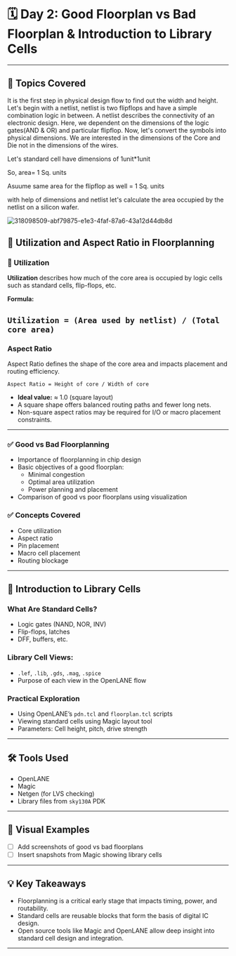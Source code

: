 # 🗓️ Day 2: Good Floorplan vs Bad Floorplan & Introduction to Library Cells

---

## 🔧 Topics Covered
 It is the first step in physical design flow to find out the width and height. Let's begin with a netlist, netlist is two flipflops and have a simple combination logic in between. A netlist describes the connectivity of an electronic design. Here, we dependent on the dimensions of the logic gates(AND & OR) and particular flipflop. Now, let's convert the symbols into physical dimensions. We are interested in the dimensions of the Core and Die not in the dimensions of the wires.

Let's standard cell have dimensions of 1unit*1unit

So, area= 1 Sq. units

Asuume same area for the flipflop as well = 1 Sq. units

with help of dimensions and netlist let's calculate the area occupied by the netlist on a silicon wafer.

![318098509-abf79875-e1e3-4faf-87a6-43a12d44db8d](https://github.com/user-attachments/assets/248127dd-528e-4a7c-802c-a188fbe99b43)

## 📏 Utilization and Aspect Ratio in Floorplanning

### 🔹 Utilization

**Utilization** describes how much of the core area is occupied by logic cells such as standard cells, flip-flops, etc.

**Formula:**

`Utilization = (Area used by netlist) / (Total core area)`
---

### Aspect Ratio

Aspect Ratio defines the shape of the core area and impacts placement and routing efficiency.

`Aspect Ratio = Height of core / Width of core`

- **Ideal value:** ≈ 1.0 (square layout)
- A square shape offers balanced routing paths and fewer long nets.
- Non-square aspect ratios may be required for I/O or macro placement constraints.

---


### ✅ Good vs Bad Floorplanning
- Importance of floorplanning in chip design
- Basic objectives of a good floorplan:
  - Minimal congestion
  - Optimal area utilization
  - Power planning and placement
- Comparison of good vs poor floorplans using visualization

### ✅ Concepts Covered
- Core utilization
- Aspect ratio
- Pin placement
- Macro cell placement
- Routing blockage

---

## 🧱 Introduction to Library Cells

### What Are Standard Cells?
- Logic gates (NAND, NOR, INV)
- Flip-flops, latches
- DFF, buffers, etc.

### Library Cell Views:
- `.lef`, `.lib`, `.gds`, `.mag`, `.spice`
- Purpose of each view in the OpenLANE flow

### Practical Exploration
- Using OpenLANE’s `pdn.tcl` and `floorplan.tcl` scripts
- Viewing standard cells using Magic layout tool
- Parameters: Cell height, pitch, drive strength

---

## 🛠️ Tools Used

- OpenLANE
- Magic
- Netgen (for LVS checking)
- Library files from `sky130A` PDK

---

## 📸 Visual Examples

- [ ] Add screenshots of good vs bad floorplans
- [ ] Insert snapshots from Magic showing library cells

---

## 💡 Key Takeaways

- Floorplanning is a critical early stage that impacts timing, power, and routability.
- Standard cells are reusable blocks that form the basis of digital IC design.
- Open source tools like Magic and OpenLANE allow deep insight into standard cell design and integration.

---

